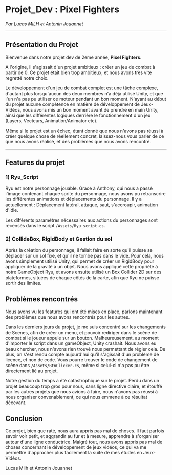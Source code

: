 # Projet_Dev : Pixel Fighters
*Par Lucas MILH et Antonin Jouannet*

---

## Présentation du Projet
Bienvenue dans notre projet dev de 2eme année, **Pixel Fighters**.

A l'origine, il s'agissait d'un projet ambitieux : créer un jeu de combat à partir de 0. Ce projet était bien trop ambitieux, et nous avons très vite regretté notre choix. 

Le développement d'un jeu de combat complet est une tâche complexe, d'autant plus lorsqu'aucun des deux membres n'a déjà utilisé Unity, et que l'un n'a pas pu utiliser ce moteur pendant un bon moment. N'ayant au début du projet aucune compétence en matière de développement de Jeux-Vidéos, nous avons mis un bon moment avant de prendre en main Unity, ainsi que les différentes logiques derrière le fonctionnement d'un jeu (Layers, Vecteurs, Animation/Animator etc). 

Même si le projet est un échec, étant donné que nous n'avons pas réussi à créer quelque chose de réellement concret, laissez-nous vous parler de ce que nous avons réalisé, et des problèmes que nous avons rencontré.

---
## Features du projet 

### 1) Ryu_Script
Ryu est notre personnage jouable. Grace à Anthony, qui nous a passé l'image contenant chaque sprite du personnage, nous avons pu retranscrire les différentes animations et déplacements du personnage. Il y a actuellement : Déplacement latéral, attaque, saut, s'accroupir, animation d'idle.

Les différents paramètres nécessaires aux actions du personnages sont recensés dans le script ```/Assets/Ryu_script.cs```. 

### 2) CollideBox, RigidBody et Gestion du sol

Après la création du personnage, il fallait faire en sorte qu'il puisse se déplacer sur un sol fixe, et qu'il ne tombe pas dans le vide. Pour cela, nous avons simplement utilisé Unity, qui permet de créer un RigidBody pour appliquer de la gravité à un objet. Nous avons appliqué cette propriété à notre GameObject Ryu, et avons ensuite utilisé un Box Collider 2D sur des plateformes, situées de chaque côtés de la carte, afin que Ryu ne puisse sortir des limites.

## Problèmes rencontrés

Nous avons vu les features qui ont été mises en place, parlons maintenant des problèmes que nous avons rencontrés pour les autres.

Dans les derniers jours du projet, je me suis concentré sur les changements de Scenes, afin de créer un menu, et pouvoir rediriger dans le scène de combat si le joueur appuie sur un bouton. Malheureusement, au moment d'importer le script dans un gameObject, Unity crashait. Nous avons eu beau chercher, nous n'avons rien trouvé nous permettant de régler cela. De plus, on s'est rendu compte aujourd'hui qu'il s'agissait d'un problème de licence, et non de code. Vous pourre trouver le code de changement de scène dans ```/Assets/BtnClicker.cs```, même si celui-ci n'a pas pu être directement lié au projet. 

Notre gestion du temps a été catastrophique sur le projet. Perdu dans un projet beaucoup trop gros pour nous, sans ligne directive claire, et étouffé par les autres projets que nous avions à faire, nous n'avons pas réussi à nous organiser convenablement, ce qui nous emmene à ce résultat décevant. 

## Conclusion

Ce projet, bien que raté, nous aura appris pas mal de choses. Il faut parfois savoir voir petit, et aggrandir au fur et à mesure, apprendre à s'organiser autour d'une ligne conductrice. Malgré tout, nous avons appris pas mal de choses concernant le développement de jeux vidéos, ce qui va me permettre d'approcher plus facilement la suite de mes études en Jeux-Vidéos.




Lucas Milh et Antonin Jouannet

